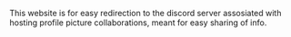 This website is for easy redirection to the discord server assosiated with hosting profile picture collaborations, meant for easy sharing of info.
